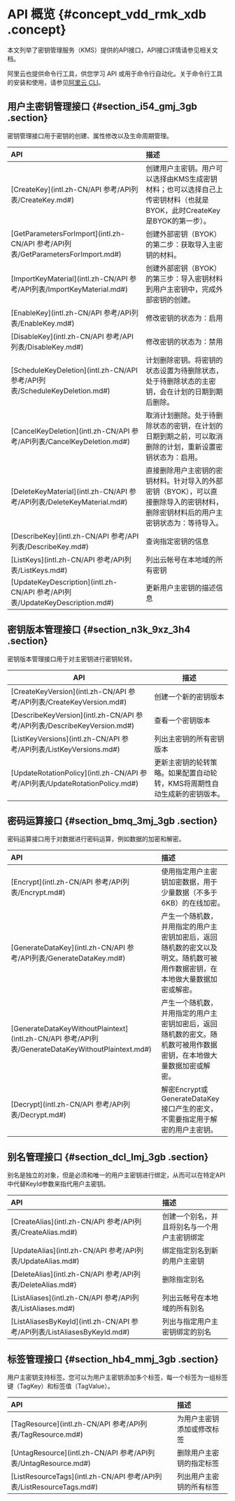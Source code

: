 # API 概览 {#concept_vdd_rmk_xdb .concept}

本文列举了密钥管理服务（KMS）提供的API接口，API接口详情请参见相关文档。

阿里云也提供命令行工具，供您学习 API 或用于命令行自动化。关于命令行工具的安装和使用，请参见[阿里云 CLI](https://www.alibabacloud.com/help/doc-detail/66653.htm)。

## 用户主密钥管理接口 {#section_i54_gmj_3gb .section}

密钥管理接口用于密钥的创建、属性修改以及生命周期管理。

|API|描述|
|:--|:-|
|[CreateKey](intl.zh-CN/API 参考/API列表/CreateKey.md#)|创建用户主密钥。用户可以选择由KMS生成密钥材料；也可以选择自己上传密钥材料（也就是BYOK，此时CreateKey是BYOK的第一步）。|
|[GetParametersForImport](intl.zh-CN/API 参考/API列表/GetParametersForImport.md#)|创建外部密钥（BYOK）的第二步：获取导入主密钥的材料。|
|[ImportKeyMaterial](intl.zh-CN/API 参考/API列表/ImportKeyMaterial.md#)|创建外部密钥（BYOK）的第三步：导入密钥材料到用户主密钥中，完成外部密钥的创建。|
|[EnableKey](intl.zh-CN/API 参考/API列表/EnableKey.md#)|修改密钥的状态为：启用|
|[DisableKey](intl.zh-CN/API 参考/API列表/DisableKey.md#)|修改密钥的状态为：禁用|
|[ScheduleKeyDeletion](intl.zh-CN/API 参考/API列表/ScheduleKeyDeletion.md#)|计划删除密钥。将密钥的状态设置为待删除状态，处于待删除状态的主密钥，会在计划的日期到期后删除。|
|[CancelKeyDeletion](intl.zh-CN/API 参考/API列表/CancelKeyDeletion.md#)|取消计划删除。处于待删除状态的密钥，在计划的日期到期之前，可以取消删除的计划，重新设置密钥状态为：启用。|
|[DeleteKeyMaterial](intl.zh-CN/API 参考/API列表/DeleteKeyMaterial.md#)|直接删除用户主密钥的密钥材料。针对导入的外部密钥（BYOK），可以直接删除导入的密钥材料，删除密钥材料后的用户主密钥状态为：等待导入。|
|[DescribeKey](intl.zh-CN/API 参考/API列表/DescribeKey.md#)|查询指定密钥的信息|
|[ListKeys](intl.zh-CN/API 参考/API列表/ListKeys.md#)|列出云帐号在本地域的所有密钥|
|[UpdateKeyDescription](intl.zh-CN/API 参考/API列表/UpdateKeyDescription.md#)|更新用户主密钥的描述信息|

## 密钥版本管理接口 {#section_n3k_9xz_3h4 .section}

密钥版本管理接口用于对主密钥进行密钥轮转。

|API|描述|
|---|--|
|[CreateKeyVersion](intl.zh-CN/API 参考/API列表/CreateKeyVersion.md#)|创建一个新的密钥版本|
|[DescribeKeyVersion](intl.zh-CN/API 参考/API列表/DescribeKeyVersion.md#)|查看一个密钥版本|
|[ListKeyVersions](intl.zh-CN/API 参考/API列表/ListKeyVersions.md#)|列出主密钥的所有密钥版本|
|[UpdateRotationPolicy](intl.zh-CN/API 参考/API列表/UpdateRotationPolicy.md#)|更新主密钥的轮转策略。如果配置自动轮转，KMS将周期性自动生成新的密钥版本。|

## 密码运算接口 {#section_bmq_3mj_3gb .section}

密码运算接口用于对数据进行密码运算，例如数据的加密和解密。

|API|描述|
|:--|:-|
|[Encrypt](intl.zh-CN/API 参考/API列表/Encrypt.md#)|使用指定用户主密钥加密数据，用于少量数据（不多于6KB）的在线加密。|
|[GenerateDataKey](intl.zh-CN/API 参考/API列表/GenerateDataKey.md#)|产生一个随机数，并用指定的用户主密钥加密后，返回随机数的密文以及明文。随机数可被用作数据密钥，在本地做大量数据加密或解密。|
|[GenerateDataKeyWithoutPlaintext](intl.zh-CN/API 参考/API列表/GenerateDataKeyWithoutPlaintext.md#)|产生一个随机数，并用指定的用户主密钥加密后，返回随机数的密文。随机数可被用作数据密钥，在本地做大量数据加密或解密。|
|[Decrypt](intl.zh-CN/API 参考/API列表/Decrypt.md#)|解密Encrypt或GenerateDataKey接口产生的密文，不需要指定用于解密的用户主密钥。|

## 别名管理接口 {#section_dcl_lmj_3gb .section}

别名是独立的对象，但是必须和唯一的用户主密钥进行绑定，从而可以在特定API中代替KeyId参数来指代用户主密钥。

|API|描述|
|:--|:-|
|[CreateAlias](intl.zh-CN/API 参考/API列表/CreateAlias.md#)|创建一个别名，并且将别名与一个用户主密钥绑定|
|[UpdateAlias](intl.zh-CN/API 参考/API列表/UpdateAlias.md#)|绑定指定别名到新的用户主密钥|
|[DeleteAlias](intl.zh-CN/API 参考/API列表/DeleteAlias.md#)|删除指定别名|
|[ListAliases](intl.zh-CN/API 参考/API列表/ListAliases.md#)|列出云帐号在本地域的所有别名|
|[ListAliasesByKeyId](intl.zh-CN/API 参考/API列表/ListAliasesByKeyId.md#)|列出与指定用户主密钥绑定的别名|

## 标签管理接口 {#section_hb4_mmj_3gb .section}

用户主密钥支持标签。您可以为用户主密钥添加多个标签，每一个标签为一组标签键（TagKey）和标签值（TagValue）。

|API|描述|
|:--|:-|
|[TagResource](intl.zh-CN/API 参考/API列表/TagResource.md#)|为用户主密钥添加或修改标签|
|[UntagResource](intl.zh-CN/API 参考/API列表/UntagResource.md#)|删除用户主密钥的指定标签|
|[ListResourceTags](intl.zh-CN/API 参考/API列表/ListResourceTags.md#)|列出用户主密钥的所有标签|


